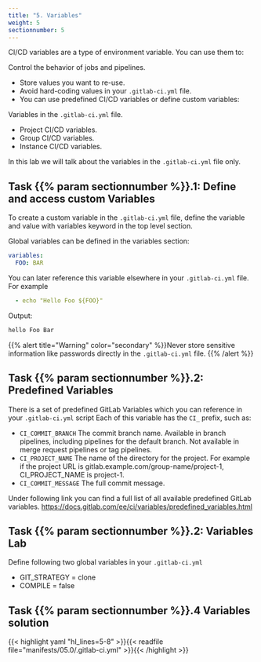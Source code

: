 ```yaml
---
title: "5. Variables"
weight: 5
sectionnumber: 5
---
```


CI/CD variables are a type of environment variable. You can use them to:

Control the behavior of jobs and pipelines.

* Store values you want to re-use.
* Avoid hard-coding values in your `.gitlab-ci.yml` file.
* You can use predefined CI/CD variables or define custom variables:

Variables in the `.gitlab-ci.yml` file.

* Project CI/CD variables.
* Group CI/CD variables.
* Instance CI/CD variables.

In this lab we will talk about the variables in the `.gitlab-ci.yml` file only.


## Task {{% param sectionnumber %}}.1: Define and access custom Variables

To create a custom variable in the `.gitlab-ci.yml` file, define the variable and value with variables keyword in the top level section.

Global variables can be defined in the variables section:
```yaml
variables:
  FOO: BAR
```

You can later reference this variable elsewhere in your `.gitlab-ci.yml` file. For example
```yaml
  - echo "Hello Foo ${FOO}"
```

Output:
```bash
hello Foo Bar
```
{{% alert title="Warning" color="secondary" %}}Never store sensitive information like passwords directly in the `.gitlab-ci.yml` file. {{% /alert %}}
<!-- TODO -->

## Task {{% param sectionnumber %}}.2: Predefined Variables


There is a set of predefined GitLab Variables which you can reference in your `.gitlab-ci.yml` script
Each of this variable has the `CI_` prefix, such as:

* `CI_COMMIT_BRANCH` The commit branch name. Available in branch pipelines, including pipelines for the default branch. Not available in merge request pipelines or tag pipelines.
* `CI_PROJECT_NAME` The name of the directory for the project. For example if the project URL is gitlab.example.com/group-name/project-1, CI_PROJECT_NAME is project-1.
* `CI_COMMIT_MESSAGE` The full commit message.

Under following link you can find a full list of all available predefined GitLab variables.
https://docs.gitlab.com/ee/ci/variables/predefined_variables.html


## Task {{% param sectionnumber %}}.2: Variables Lab

Define following two global variables in your `.gitlab-ci.yml`

* GIT_STRATEGY = clone
* COMPILE = false
<!-- TODO explain what those variables are used for -->


## Task {{% param sectionnumber %}}.4 Variables solution

{{< highlight yaml "hl_lines=5-8" >}}{{< readfile file="manifests/05.0/.gitlab-ci.yml" >}}{{< /highlight >}}
